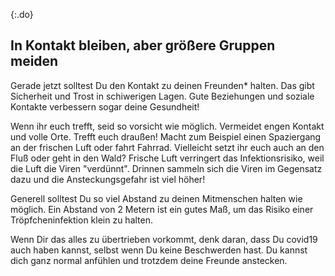 {:.do}
## In Kontakt bleiben, aber größere Gruppen meiden

Gerade jetzt solltest Du den Kontakt zu deinen Freunden* halten. Das gibt Sicherheit und Trost in schiwerigen Lagen. Gute Beziehungen und soziale Kontakte verbessern sogar deine Gesundheit! 

Wenn ihr euch trefft, seid so vorsicht wie möglich. Vermeidet engen Kontakt und volle Orte. Trefft euch draußen! Macht zum Beispiel einen Spaziergang an der frischen Luft oder fahrt Fahrrad. Vielleicht setzt ihr euch auch an den Fluß oder geht in den Wald? Frische Luft verringert das Infektionsrisiko, weil die Luft die Viren "verdünnt". Drinnen sammeln sich die Viren im Gegensatz dazu und die Ansteckungsgefahr ist viel höher! 

Generell solltest Du so viel Abstand zu deinen Mitmenschen halten wie möglich. Ein Abstand von 2 Metern ist ein gutes Maß, um das Risiko einer Tröpfcheninfektion klein zu halten.

Wenn Dir das alles zu übertrieben vorkommt, denk daran, dass Du covid19 auch haben kannst, selbst wenn Du keine Beschwerden hast. Du kannst dich ganz normal anfühlen und trotzdem deine Freunde anstecken.   
